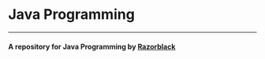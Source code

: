 # Java Programming
___

#### A repository for Java Programming by [Razorblack](https://github.com/razorblack)
